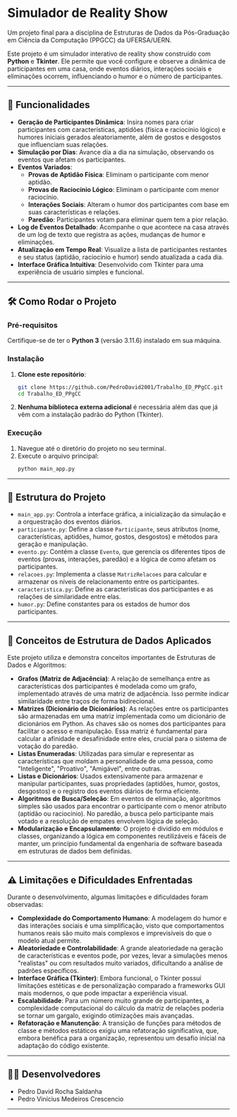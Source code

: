 # Simulador de Reality Show

Um projeto final para a disciplina de Estruturas de Dados da Pós-Graduação em Ciência da Computação (PPGCC) da UFERSA/UERN.

Este projeto é um simulador interativo de reality show construído com **Python** e **Tkinter**. Ele permite que você configure e observe a dinâmica de participantes em uma casa, onde eventos diários, interações sociais e eliminações ocorrem, influenciando o humor e o número de participantes.

-----

## 🚀 Funcionalidades

* **Geração de Participantes Dinâmica**: Insira nomes para criar participantes com características, aptidões (física e raciocínio lógico) e humores iniciais gerados aleatoriamente, além de gostos e desgostos que influenciam suas relações.
* **Simulação por Dias**: Avance dia a dia na simulação, observando os eventos que afetam os participantes.
* **Eventos Variados**:
    * **Provas de Aptidão Física**: Eliminam o participante com menor aptidão.
    * **Provas de Raciocínio Lógico**: Eliminam o participante com menor raciocínio.
    * **Interações Sociais**: Alteram o humor dos participantes com base em suas características e relações.
    * **Paredão**: Participantes votam para eliminar quem tem a pior relação.
* **Log de Eventos Detalhado**: Acompanhe o que acontece na casa através de um log de texto que registra as ações, mudanças de humor e eliminações.
* **Atualização em Tempo Real**: Visualize a lista de participantes restantes e seu status (aptidão, raciocínio e humor) sendo atualizada a cada dia.
* **Interface Gráfica Intuitiva**: Desenvolvido com Tkinter para uma experiência de usuário simples e funcional.

-----

## 🛠️ Como Rodar o Projeto

### Pré-requisitos

Certifique-se de ter o **Python 3** (versão 3.11.6) instalado em sua máquina.

### Instalação

1.  **Clone este repositório**:
    ```bash
    git clone https://github.com/PedroDavid2001/Trabalho_ED_PPgCC.git
    cd Trabalho_ED_PPgCC
    ```
2.  **Nenhuma biblioteca externa adicional** é necessária além das que já vêm com a instalação padrão do Python (Tkinter).

### Execução

1.  Navegue até o diretório do projeto no seu terminal.
2.  Execute o arquivo principal:
    ```bash
    python main_app.py
    ```

-----

## 📂 Estrutura do Projeto

* `main_app.py`: Controla a interface gráfica, a inicialização da simulação e a orquestração dos eventos diários.
* `participante.py`: Define a classe `Participante`, seus atributos (nome, características, aptidões, humor, gostos, desgostos) e métodos para geração e manipulação.
* `evento.py`: Contém a classe `Evento`, que gerencia os diferentes tipos de eventos (provas, interações, paredão) e a lógica de como afetam os participantes.
* `relacoes.py`: Implementa a classe `MatrizRelacoes` para calcular e armazenar os níveis de relacionamento entre os participantes.
* `caracteristica.py`: Define as características dos participantes e as relações de similaridade entre elas.
* `humor.py`: Define constantes para os estados de humor dos participantes.

-----

## 🧠 Conceitos de Estrutura de Dados Aplicados

Este projeto utiliza e demonstra conceitos importantes de Estruturas de Dados e Algoritmos:

* **Grafos (Matriz de Adjacência)**: A relação de semelhança entre as características dos participantes é modelada como um grafo, implementado através de uma matriz de adjacência. Isso permite indicar similaridade entre traços de forma bidirecional.
* **Matrizes (Dicionário de Dicionários)**: As relações entre os participantes são armazenadas em uma matriz implementada como um dicionário de dicionários em Python. As chaves são os nomes dos participantes para facilitar o acesso e manipulação. Essa matriz é fundamental para calcular a afinidade e desafinidade entre eles, crucial para o sistema de votação do paredão.
* **Listas Enumeradas**: Utilizadas para simular e representar as características que moldam a personalidade de uma pessoa, como "Inteligente", "Proativo", "Amigável", entre outras.
* **Listas e Dicionários**: Usados extensivamente para armazenar e manipular participantes, suas propriedades (aptidões, humor, gostos, desgostos) e o registro dos eventos diários de forma eficiente.
* **Algoritmos de Busca/Seleção**: Em eventos de eliminação, algoritmos simples são usados para encontrar o participante com o menor atributo (aptidão ou raciocínio). No paredão, a busca pelo participante mais votado e a resolução de empates envolvem lógica de seleção.
* **Modularização e Encapsulamento**: O projeto é dividido em módulos e classes, organizando a lógica em componentes reutilizáveis e fáceis de manter, um princípio fundamental da engenharia de software baseada em estruturas de dados bem definidas.

---

## ⚠️ Limitações e Dificuldades Enfrentadas

Durante o desenvolvimento, algumas limitações e dificuldades foram observadas:

* **Complexidade do Comportamento Humano**: A modelagem do humor e das interações sociais é uma simplificação, visto que comportamentos humanos reais são muito mais complexos e imprevisíveis do que o modelo atual permite.
* **Aleatoriedade e Controlabilidade**: A grande aleatoriedade na geração de características e eventos pode, por vezes, levar a simulações menos "realistas" ou com resultados muito variados, dificultando a análise de padrões específicos.
* **Interface Gráfica (Tkinter)**: Embora funcional, o Tkinter possui limitações estéticas e de personalização comparado a frameworks GUI mais modernos, o que pode impactar a experiência visual.
* **Escalabilidade**: Para um número muito grande de participantes, a complexidade computacional do cálculo da matriz de relações poderia se tornar um gargalo, exigindo otimizações mais avançadas.
* **Refatoração e Manutenção**: A transição de funções para métodos de classe e métodos estáticos exigiu uma refatoração significativa, que, embora benéfica para a organização, representou um desafio inicial na adaptação do código existente.

-----

## 👨‍💻 Desenvolvedores

  * Pedro David Rocha Saldanha
  * Pedro Vinícius Medeiros Crescencio

-----

